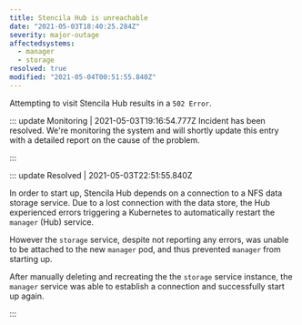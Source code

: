 ```yaml
---
title: Stencila Hub is unreachable
date: "2021-05-03T18:40:25.284Z"
severity: major-outage
affectedsystems:
  - manager
  - storage
resolved: true
modified: "2021-05-04T00:51:55.840Z"
---
```


Attempting to visit Stencila Hub results in a `502 Error`.

<!--- language code: en -->

::: update Monitoring | 2021-05-03T19:16:54.777Z
Incident has been resolved. We're monitoring the system and will shortly update
this entry with a detailed report on the cause of the problem.

:::

::: update Resolved | 2021-05-03T22:51:55.840Z

In order to start up, Stencila Hub depends on a connection to a NFS data storage service.
Due to a lost connection with the data store, the Hub experienced errors triggering a
Kubernetes to automatically restart the `manager` (Hub) service.

However the `storage` service, despite not reporting any errors, was unable to be attached
to the new `manager` pod, and thus prevented `manager` from starting up.

After manually deleting and recreating the the `storage` service instance,
the `manager` service was able to establish a connection and successfully start up again.

:::
